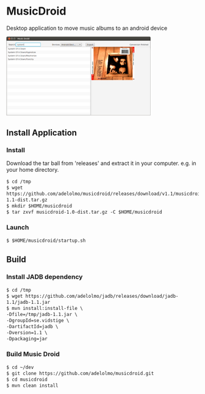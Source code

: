 # MusicDroid
Desktop application to move music albums to an android device

<img src="musicdroid.png" width="75%"/>

## Install Application

### Install

Download the tar ball from 'releases' and extract it in your computer. e.g. in your home directory.

    $ cd /tmp
    $ wget https://github.com/adelolmo/musicdroid/releases/download/v1.1/musicdroid-1.1-dist.tar.gz
    $ mkdir $HOME/musicdroid
    $ tar zxvf musicdroid-1.0-dist.tar.gz -C $HOME/musicdroid
    
### Launch

    $ $HOME/musicdroid/startup.sh

## Build

### Install JADB dependency
    $ cd /tmp
    $ wget https://github.com/adelolmo/jadb/releases/download/jadb-1.1/jadb-1.1.jar 
    $ mvn install:install-file \
    -Dfile=/tmp/jadb-1.1.jar \
    -DgroupId=se.vidstige \
    -DartifactId=jadb \
    -Dversion=1.1 \
    -Dpackaging=jar

### Build Music Droid
    $ cd ~/dev
    $ git clone https://github.com/adelolmo/musicdroid.git
    $ cd musicdroid
    $ mvn clean install
    